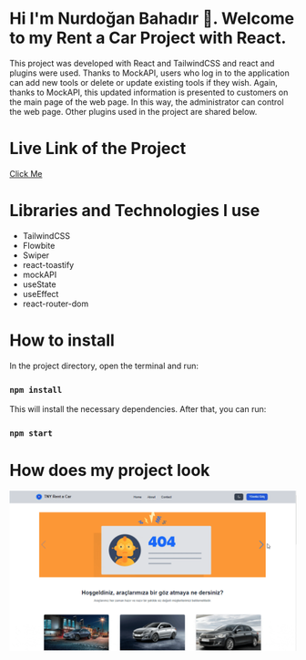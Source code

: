 # Hi I'm Nurdoğan Bahadır 👋. Welcome to my Rent a Car Project with React.

This project was developed with React and TailwindCSS and react and plugins were used. Thanks to MockAPI, users who log in to the application can add new tools or delete or update existing tools if they wish. Again, thanks to MockAPI, this updated information is presented to customers on the main page of the web page. In this way, the administrator can control the web page. Other plugins used in the project are shared below.

# Live Link of the Project

[Click Me](https://tny-rentacar-nurdoganbahadir.netlify.app)

# Libraries and Technologies I use

- TailwindCSS
- Flowbite
- Swiper
- react-toastify
- mockAPI
- useState
- useEffect
- react-router-dom


# How to install

In the project directory, open the terminal and run:

### `npm install`

This will install the necessary dependencies. After that, you can run:

### `npm start`







# How does my project look

![TNY Rent a Car](./tny.gif)
